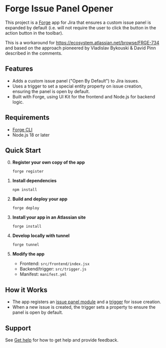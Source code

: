 # Forge Issue Panel Opener

This project is a [Forge](https://developer.atlassian.com/platform/forge/) app for Jira that ensures a custom issue panel is expanded by default (i.e. will not require the user to click the button in the action button in the toolbar). 

This is a workaround for https://ecosystem.atlassian.net/browse/FRGE-734 and based on the approach pioneered by Vladislav Bykouski & David Pinn described in the comments.

## Features

- Adds a custom issue panel ("Open By Default") to Jira issues.
- Uses a trigger to set a special entity property on issue creation, ensuring the panel is open by default.
- Built with Forge, using UI Kit for the frontend and Node.js for backend logic.

## Requirements

- [Forge CLI](https://developer.atlassian.com/platform/forge/getting-started/)
- Node.js 18 or later

## Quick Start

0. **Register your own copy of the app**
   ```
   forge register
   ```

1. **Install dependencies**  
   ```
   npm install
   ```

2. **Build and deploy your app**
   ```
   forge deploy
   ```

3. **Install your app in an Atlassian site**
   ```
   forge install
   ```

4. **Develop locally with tunnel**
   ```
   forge tunnel
   ```

5. **Modify the app**
   - Frontend: `src/frontend/index.jsx`
   - Backend/trigger: `src/trigger.js`
   - Manifest: `manifest.yml`

## How it Works

- The app registers an [issue panel module](https://developer.atlassian.com/platform/forge/manifest-reference/modules/jira-issue-panel/) and a [trigger](https://developer.atlassian.com/platform/forge/manifest-reference/modules/trigger/) for issue creation.
- When a new issue is created, the trigger sets a property to ensure the panel is open by default.

## Support

See [Get help](https://developer.atlassian.com/platform/forge/get-help/) for how to get help and provide feedback.

